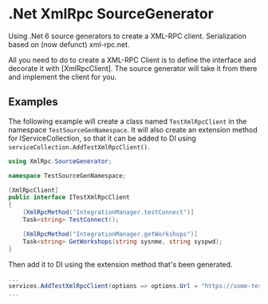 # .Net XmlRpc SourceGenerator
Using .Net 6 source generators to create a XML-RPC client. Serialization based on (now defunct) xml-rpc.net.

All you need to do to create a XML-RPC Client is to define the interface and decorate it with [XmlRpcClient]. The source generator will take it from there and implement the client for you.

## Examples

The following example will create a class named `TestXmlRpcClient` in the namespace `TestSourceGenNamespace`. 
It will also create an extension method for IServiceCollection, so that it can be added to DI using `serviceCollection.AddTestXmlRpcClient()`.

```csharp
using XmlRpc.SourceGenerator;

namespace TestSourceGenNamespace;

[XmlRpcClient]
public interface ITestXmlRpcClient
{
    [XmlRpcMethod("IntegrationManager.testConnect")]
    Task<string> TestConnect();

    [XmlRpcMethod("IntegrationManager.getWorkshops")]
    Task<string> GetWorkshops(string sysnme, string syspwd);
}
```

Then add it to DI using the extension method that's been generated.

```csharp
...
services.AddTestXmlRpcClient(options => options.Url = "https://some-test-xml-rcp-server.example");
...
```